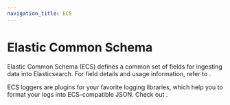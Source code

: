 ```yaml
---
navigation_title: ECS
---
```

# Elastic Common Schema

Elastic Common Schema (ECS) defines a common set of fields for ingesting data into Elasticsearch.
For field details and usage information, refer to [](ecs://docs/reference/index.md).

ECS loggers are plugins for your favorite logging libraries, which help you to format your logs into ECS-compatible JSON. Check out [](ecs-logging://docs/reference/intro.md).

